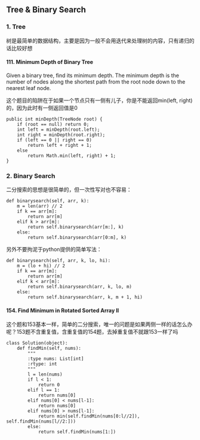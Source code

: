 
## Tree & Binary Search
### 1. Tree
树是最简单的数据结构，主要是因为一般不会用迭代来处理树的内容，只有递归的话比较好想
#### 111. Minimum Depth of Binary Tree
Given a binary tree, find its minimum depth. The minimum depth is the number of nodes along the shortest path from the root node down to the nearest leaf node.

这个题目的陷阱在于如果一个节点只有一侧有儿子，你是不能返回min(left, right)的，因为此时有一侧返回值是0

~~~~
public int minDepth(TreeNode root) {
    if (root == null) return 0;
    int left = minDepth(root.left);
    int right = minDepth(root.right);
    if (left == 0 || right == 0)
        return left + right + 1;
    else 
        return Math.min(left, right) + 1;
}
~~~~
### 2. Binary Search
二分搜索的思想是很简单的，但一次性写对也不容易：

~~~~
def binarysearch(self, arr, k):
    m = len(arr) // 2
    if k == arr[m]:
        return arr[m]
    elif k > arr[m]:
        return self.binarysearch(arr[m:], k)
    else:
        return self.binarysearch(arr[0:m], k)
~~~~

另外不要拘泥于python提供的简单写法：

~~~~
def binarysearch(self, arr, k, lo, hi):
    m = (lo + hi) // 2
    if k == arr[m]:
        return arr[m]
    elif k < arr[m]:
        return self.binarysearch(arr, k, lo, m)
    else:
        return self.binarysearch(arr, k, m + 1, hi)
~~~~

#### 154. Find Minimum in Rotated Sorted Array II
这个题和153基本一样，简单的二分搜索，唯一的问题是如果两侧一样的话怎么办呢？153题不含重复值，含重复值的154题，去掉重复值不就跟153一样了吗
~~~~
class Solution(object):
    def findMin(self, nums):
        """
        :type nums: List[int]
        :rtype: int
        """
        l = len(nums)
        if l < 1:
            return 0
        elif l == 1:
            return nums[0]
        elif nums[0] < nums[l-1]:
            return nums[0]
        elif nums[0] > nums[l-1]:
            return min(self.findMin(nums[0:l//2]), self.findMin(nums[l//2:]))
        else:
            return self.findMin(nums[1:])
~~~~

